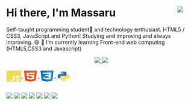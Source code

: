 # Hi there, I'm Massaru <img align='right' src="https://bit.ly/3D4YUKb" width="50">

Self-taught programming student🔭 and technology enthusiast. HTML5 / CSS3, JavaScript and Python! Studying and improving and always improving.
😄
🌱 I’m currently learning Front-end web computing (HTML5,CSS3 and Javascript)

<div align="center">
  <a href="https://github.com/hagiomassaru">
  <img height="180em" src="https://github-readme-stats.vercel.app/api?username=hagiomassaru&show_icons=true&theme=dark&include_all_commits=true&count_private=true"/>
  <img height="180em" src="https://github-readme-stats.vercel.app/api/top-langs/?username=hagiomassaru&layout=compact&langs_count=7&theme=dark"/>
</div>
  <div style="display: inline_block"><br>
  <img align="center" alt="hagio-Js" height="30" width="40" src="https://raw.githubusercontent.com/devicons/devicon/master/icons/javascript/javascript-plain.svg">
<!--   <img align="center" alt="hagio-Ts" height="30" width="40" src="https://raw.githubusercontent.com/devicons/devicon/master/icons/typescript/typescript-plain.svg"> -->
<!--   <img align="center" alt="hagio-React" height="30" width="40" src="https://raw.githubusercontent.com/devicons/devicon/master/icons/react/react-original.svg"> -->
  <img align="center" alt="hagio-HTML" height="30" width="40" src="https://raw.githubusercontent.com/devicons/devicon/master/icons/html5/html5-original.svg">
  <img align="center" alt="hagio-CSS" height="30" width="40" src="https://raw.githubusercontent.com/devicons/devicon/master/icons/css3/css3-original.svg">
  <img align="center" alt="hagio-Python" height="30" width="40" src="https://raw.githubusercontent.com/devicons/devicon/master/icons/python/python-original.svg">
<!--   <img align="center" alt="hagio-Csharp" height="30" width="40" src="https://raw.githubusercontent.com/devicons/devicon/master/icons/csharp/csharp-original.svg"> -->
<!--   <img align="right" alt="hagio-pic" height="150" style="border-radius:50px;" src="https://media.discordapp.net/attachments/639956127056134178/890373478988013628/Publicacoes_Instagram_1_1.png?width=676&height=676"> -->
</div>
  
##
  
<div> 
  <a href="https://www.youtube.com/channel/UCwApDM_vwM3zkpleioMcU_A" target="_blank"><img src="https://img.shields.io/badge/YouTube-FF0000?style=for-the-badge&logo=youtube&logoColor=white" target="_blank"></a>
  <a href="https://twitter.com/MezakiHagio" target="_blank"><img src="https://img.shields.io/badge/Twitter-1DA1F2?style=for-the-badge&logo=twitter&logoColor=white" /></a>
  <a href="https://www.instagram.com/massaruhagio/" target="_blank"><img src="https://img.shields.io/badge/-Instagram-%23E4405F?style=for-the-badge&logo=instagram&logoColor=white" target="_blank"></a>
<!--  	<a href="https://www.twitch.tv/" target="_blank"><img src="https://img.shields.io/badge/Twitch-9146FF?style=for-the-badge&logo=twitch&logoColor=white" target="_blank"></a> -->
  <a href = "mailto:massaruhagiopro@gmail.com"><img src="https://img.shields.io/badge/-Gmail-%23333?style=for-the-badge&logo=gmail&logoColor=white" target="_blank"></a>
  <a href="https://www.linkedin.com/in/massaru-hagio/" target="_blank"><img src="https://img.shields.io/badge/-LinkedIn-%230077B5?style=for-the-badge&logo=linkedin&logoColor=white" target="_blank"></a>
  <a href="https://steamcommunity.com/id/mezakigame" target="_blank"><img src="https://img.shields.io/badge/Steam-000000?style=for-the-badge&logo=steam&logoColor=white" target="_blank"></a>
  <a href="https://www.facebook.com/massaruhagio" target="_blank"><img src="https://img.shields.io/static/v1?label=Facebook&message=Follow&color=4064ac&style=for-the-badge&logo=facebook" /></a>

  
<!--
O site dessas imagens foi https://dev.to/envoy_/150-badges-for-github-pnk    

-->
 
<!--   ![Snake animation](https://github.com/rafaballerini/rafaballerini/blob/output/github-contribution-grid-snake.svg) -->
 
</div>
  
  
  
<!--
Esee README.md foi feito com base no videoa da "https://github.com/rafaballerini/rafaballerini/blob/main/README.md?plain=1"
 e do video "https://www.youtube.com/watch?v=TsaLQAetPLU"
    
obs: icones podemos encontrar no https://devicon.dev

-->
<!--
**hagiomassaru/hagiomassaru** is a ✨ _special_ ✨ repository because its `README.md` (this file) appears on your GitHub profile.

Here are some ideas to get you started:

- 🔭 I’m currently working on ...
- 🌱 I’m currently learning ...
- 👯 I’m looking to collaborate on ...
- 🤔 I’m looking for help with ...
- 💬 Ask me about ...
- 📫 How to reach me: ...
- 😄 Pronouns: ...
- ⚡ Fun fact: ...
-->
